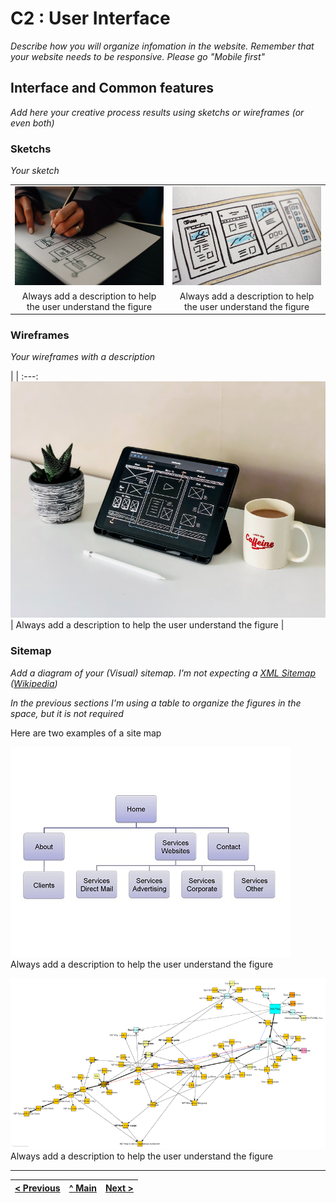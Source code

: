 # C2 : User Interface

_Describe how you will organize infomation in the website. Remember that your website needs to be responsive. Please go "Mobile first"_

## Interface and Common features

_Add here your creative process results using sketchs or wireframes (or even both)_

### Sketchs

_Your sketch_

|                                                                 |                                                                 |
| :-------------------------------------------------------------: | :-------------------------------------------------------------: |
|        ![An alternative description](images/image02.png)        |        ![An alternative description](images/image06.png)        |
| Always add a description to help the user understand the figure | Always add a description to help the user understand the figure |

### Wireframes

_Your wireframes with a description_

| |
:---:
![An alternative description](images/image01.png) |
Always add a description to help the user understand the figure |

### Sitemap

_Add a diagram of your (Visual) sitemap. I'm not expecting a [XML Sitemap](https://developers.google.com/search/docs/advanced/sitemaps/build-sitemap#expandable-1) ([Wikipedia](https://en.wikipedia.org/wiki/Sitemaps))_

_In the previous sections I'm using a table to organize the figures in the space, but it is not required_

Here are two examples of a site map

![An alternative description](images/image08.png)  
Always add a description to help the user understand the figure

![An alternative description](images/image07.png)  
Always add a description to help the user understand the figure

---

| [< Previous](c1.md) | [^ Main](https://github.com/gestao-avarias/dispatching-api) | [Next >](c3.md) |
| :------------------ | :---------------------------------------------------------: | --------------: |
